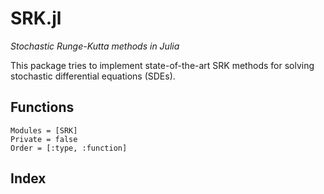 # SRK.jl
*Stochastic Runge-Kutta methods in Julia*

This package tries to implement state-of-the-art SRK methods for solving
stochastic differential equations (SDEs).

## Functions

```@autodocs
Modules = [SRK]
Private = false
Order = [:type, :function]
```

## Index

```@index
```

